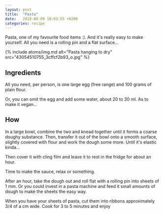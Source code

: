 ```yaml
---
layout: post
title:  "Pasta"
date:   2018-08-09 10:03:55 +0200
categories: recipe
---
```

Pasta, one of my favourite food items :). And it's really easy to make yourself. All you need is a rolling pin and a flat surface...

<!--more-->

{%
  include atoms/img.md
    alt="Pasta hanging to dry"
    src="43054510755_3cffcf2b93_o.jpg"
%}

## Ingredients

All you need, per person, is one large egg (free range) and 100 grams of plain flour.

Or, you can omit the egg and add some water, about 20 to 30 ml. As to make it vegan...

## How

In a large bowl, combine the two and knead together until it forms a coarse doughy substance. Then, transfer it out of the bowl onto a smooth surface, slightly covered with flour and work the dough some more. Until it's elastic kinda...

Then cover it with cling film and leave it to rest in the fridge for about an hour.

Time to make the sauce, relax or something.

After an hour, take the dough out and roll flat with a rolling pin into sheets of 1 mm. Or you could invest in a pasta machine and feed it small amounts of dough to make the sheets the easy way.

When you have your sheets of pasta, cut them into ribbons approximately 3/4 of a cm wide. Cook for 3 to 5 minutes and enjoy
